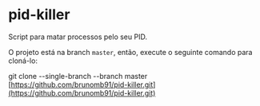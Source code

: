 # pid-killer

Script para matar processos pelo seu PID.

O projeto está na branch `master`, então, execute o seguinte comando para cloná-lo:

git clone --single-branch --branch master [https://github.com/brunomb91/pid-killer.git](https://github.com/brunomb91/pid-killer.git)
